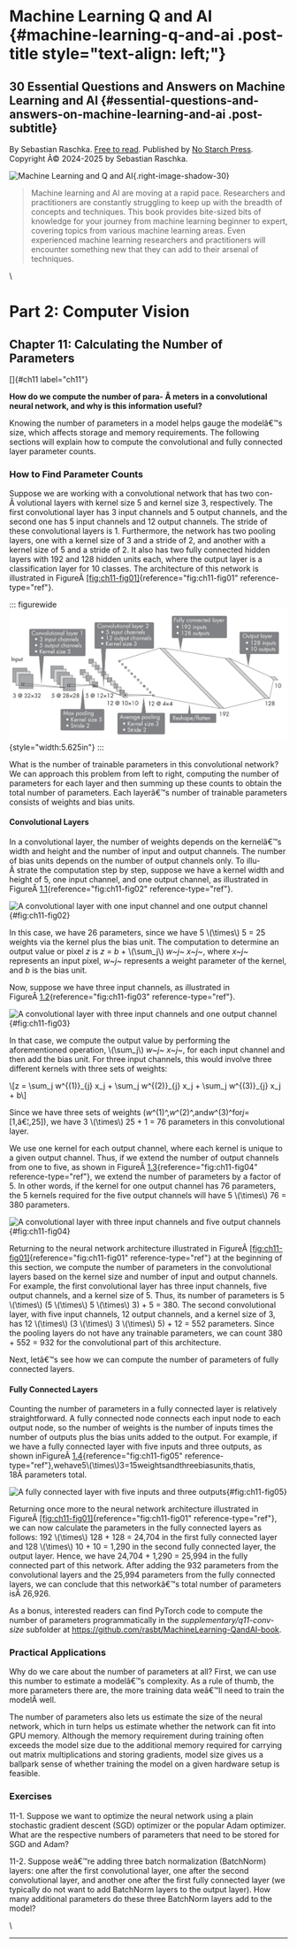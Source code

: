 # Machine Learning Q and AI {#machine-learning-q-and-ai .post-title style="text-align: left;"}

## 30 Essential Questions and Answers on Machine Learning and AI {#essential-questions-and-answers-on-machine-learning-and-ai .post-subtitle}

By Sebastian Raschka. [Free to read](#table-of-contents). Published by
[No Starch Press](https://nostarch.com/machine-learning-q-and-ai).\
Copyright Â© 2024-2025 by Sebastian Raschka.

![Machine Learning and Q and
AI](../images/2023-ml-ai-beyond.jpg){.right-image-shadow-30}

> Machine learning and AI are moving at a rapid pace. Researchers and
> practitioners are constantly struggling to keep up with the breadth of
> concepts and techniques. This book provides bite-sized bits of
> knowledge for your journey from machine learning beginner to expert,
> covering topics from various machine learning areas. Even experienced
> machine learning researchers and practitioners will encounter
> something new that they can add to their arsenal of techniques.

\

# Part 2: Computer Vision [](#part-2-computer-vision)

## Chapter 11: Calculating the Number of Parameters [](#chapter-11-calculating-the-number-of-parameters)

[]{#ch11 label="ch11"}

**How do we compute the number of para- Â meters in a convolutional
neural network, and why is this information useful?**

Knowing the number of parameters in a model helps gauge the modelâ€™s
size, which affects storage and memory requirements. The following
sections will explain how to compute the convolutional and fully
connected layer parameter counts.

### How to Find Parameter Counts [](#how-to-find-parameter-counts)

Suppose we are working with a convolutional network that has two con-
Â volutional layers with kernel size 5 and kernel size 3, respectively.
The first convolutional layer has 3 input channels and 5 output
channels, and the second one has 5 input channels and 12 output
channels. The stride of these convolutional layers is 1. Furthermore,
the network has two pooling layers, one with a kernel size of 3 and a
stride of 2, and another with a kernel size of 5 and a stride of 2. It
also has two fully connected hidden layers with 192 and 128 hidden units
each, where the output layer is a classification layer for 10 classes.
The architecture of this network is illustrated in
FigureÂ [\[fig:ch11-fig01\]](#fig:ch11-fig01){reference="fig:ch11-fig01"
reference-type="ref"}.

::: figurewide
![image](../images/ch11-fig01.png){style="width:5.625in"}
:::

What is the number of trainable parameters in this convolutional
network? We can approach this problem from left to right, computing the
number of parameters for each layer and then summing up these counts to
obtain the total number of parameters. Each layerâ€™s number of
trainable parameters consists of weights and bias units.

#### Convolutional Layers [](#convolutional-layers)

In a convolutional layer, the number of weights depends on the
kernelâ€™s width and height and the number of input and output channels.
The number of bias units depends on the number of output channels only.
To illu- Â strate the computation step by step, suppose we have a kernel
width and height of 5, one input channel, and one output channel, as
illustrated in FigureÂ [1.1](#fig:ch11-fig02){reference="fig:ch11-fig02"
reference-type="ref"}.

![A convolutional layer with one input\
channel and one output
channel](../images/ch11-fig02.png){#fig:ch11-fig02}

In this case, we have 26 parameters, since we have 5 \\(\\times\\) 5 =
25 weights via the kernel plus the bias unit. The computation to
determine an output value or pixel *z* is *z* = *b* + \\(\\sum_j\\)
*w~j~* *x~j~*, where *x~j~* represents an input pixel, *w~j~* represents
a weight parameter of the kernel, and *b* is the bias unit.

Now, suppose we have three input channels, as illustrated in
FigureÂ [1.2](#fig:ch11-fig03){reference="fig:ch11-fig03"
reference-type="ref"}.

![A convolutional layer with three\
input channels and one output
channel](../images/ch11-fig03.png){#fig:ch11-fig03}

In that case, we compute the output value by performing the
aforementioned operation, \\(\\sum_j\\) *w~j~ x~j~*, for each input
channel and then add the bias unit. For three input channels, this would
involve three different kernels with three sets of weights:

\\\[z = \\sum_j w\^{(1)}\_{j} x_j + \\sum_j w\^{(2)}\_{j} x_j + \\sum_j
w\^{(3)}\_{j} x_j + b\\\]

Since we have three sets of weights
(*w*^(1)^,*w*^(2)^,and*w*^(3)^for*j*=\[1,â€¦,25\]), we have 3
\\(\\times\\) 25 + 1 = 76 parameters in this convolutional layer.

We use one kernel for each output channel, where each kernel is unique
to a given output channel. Thus, if we extend the number of output
channels from one to five, as shown in
FigureÂ [1.3](#fig:ch11-fig04){reference="fig:ch11-fig04"
reference-type="ref"}, we extend the number of parameters by a factor of
5. In other words, if the kernel for one output channel has 76
parameters, the 5 kernels required for the five output channels will
have 5 \\(\\times\\) 76 = 380 parameters.

![A convolutional layer with three input channels\
and five output channels](../images/ch11-fig04.png){#fig:ch11-fig04}

Returning to the neural network architecture illustrated in
FigureÂ [\[fig:ch11-fig01\]](#fig:ch11-fig01){reference="fig:ch11-fig01"
reference-type="ref"} at the beginning of this section, we compute the
number of parameters in the convolutional layers based on the kernel
size and number of input and output channels. For example, the first
convolutional layer has three input channels, five output channels, and
a kernel size of 5. Thus, its number of parameters is 5 \\(\\times\\) (5
\\(\\times\\) 5 \\(\\times\\) 3) + 5 = 380. The second convolutional
layer, with five input channels, 12 output channels, and a kernel size
of 3, has 12 \\(\\times\\) (3 \\(\\times\\) 3 \\(\\times\\) 5) + 12 =
552 parameters. Since the pooling layers do not have any trainable
parameters, we can count 380 + 552 = 932 for the convolutional part of
this architecture.

Next, letâ€™s see how we can compute the number of parameters of fully
connected layers.

#### Fully Connected Layers [](#fully-connected-layers)

Counting the number of parameters in a fully connected layer is
relatively straightforward. A fully connected node connects each input
node to each output node, so the number of weights is the number of
inputs times the number of outputs plus the bias units added to the
output. For example, if we have a fully connected layer with five inputs
and three outputs, as shown
inFigureÂ [1.4](#fig:ch11-fig05){reference="fig:ch11-fig05"
reference-type="ref"},wehave5\\(\\times\\)3=15weightsandthreebiasunits,thatis,
18Â parameters total.

![A fully connected layer\
with five inputs and three
outputs](../images/ch11-fig05.png){#fig:ch11-fig05}

Returning once more to the neural network architecture illustrated in
FigureÂ [\[fig:ch11-fig01\]](#fig:ch11-fig01){reference="fig:ch11-fig01"
reference-type="ref"}, we can now calculate the parameters in the fully
connected layers as follows: 192 \\(\\times\\) 128 + 128 = 24,704 in the
first fully connected layer and 128 \\(\\times\\) 10 + 10 = 1,290 in the
second fully connected layer, the output layer. Hence, we have 24,704 +
1,290 = 25,994 in the fully connected part of this network. After adding
the 932 parameters from the convolutional layers and the 25,994
parameters from the fully connected layers, we can conclude that this
networkâ€™s total number of parameters isÂ 26,926.

As a bonus, interested readers can find PyTorch code to compute the
number of parameters programmatically in the
*supplementary/q11-conv-size* subfolder at
<https://github.com/rasbt/MachineLearning-QandAI-book>.

### Practical Applications [](#practical-applications)

Why do we care about the number of parameters at all? First, we can use
this number to estimate a modelâ€™s complexity. As a rule of thumb, the
more parameters there are, the more training data weâ€™ll need to train
the modelÂ well.

The number of parameters also lets us estimate the size of the neural
network, which in turn helps us estimate whether the network can fit
into GPU memory. Although the memory requirement during training often
exceeds the model size due to the additional memory required for
carrying out matrix multiplications and storing gradients, model size
gives us a ballpark sense of whether training the model on a given
hardware setup is feasible.

### Exercises [](#exercises)

11-1. Suppose we want to optimize the neural network using a plain
stochastic gradient descent (SGD) optimizer or the popular Adam
optimizer. What are the respective numbers of parameters that need to be
stored for SGD and Adam?

11-2. Suppose weâ€™re adding three batch normalization (BatchNorm)
layers: one after the first convolutional layer, one after the second
convolutional layer, and another one after the first fully connected
layer (we typically do not want to add BatchNorm layers to the output
layer). How many additional parameters do these three BatchNorm layers
add to the model?

\

------------------------------------------------------------------------

